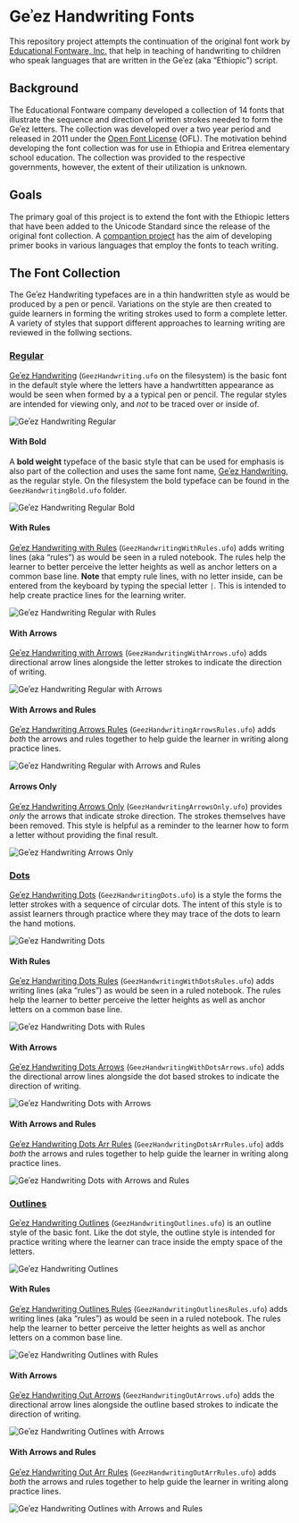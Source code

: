# Geʾez Handwriting Fonts

This repository project attempts the continuation of the original font work by [Educational Fontware, Inc.](https://www.educationalfontware.com/) that help in teaching of handwriting to children who speak languages that are written in the Geʾez (aka “Ethiopic”) script. 

## Background
The Educational Fontware company developed a collection of 14 fonts that illustrate the sequence and direction of written strokes needed to form the Geʾez letters. The collection was developed over a two year period and released in 2011 under the [Open Font License](OFL.txt) (OFL). The motivation behind developing the font collection was for use in Ethiopia and Eritrea elementary school education.  The collection was provided to the respective governments, however, the extent of their utilization is unknown.

## Goals
The primary goal of this project is to extend the font with the Ethiopic letters that have been added to the Unicode Standard since the release of the original font collection.  A [compantion project](https://github.com/geezorg/learn-to-write-geez-books) has the aim of developing primer books in various languages that employ the fonts to teach writing.

## The Font Collection
The Geʾez Handwriting typefaces are in a thin handwritten style as would be produced by a pen or pencil. Variations on the style are then created to guide learners in forming the writing strokes used to form a complete letter. A variety of styles that support different approaches to learning writing are reviewed in the follwing sections.

### <ins>Regular</ins> 
<ins>Geʾez Handwriting</ins> (`GeezHandwriting.ufo` on the filesystem) is the basic font in the default style where the letters have a handwrtitten appearance as would be seen when formed by a a typical pen or pencil. The regular styles are intended for viewing only, and *not* to be traced over or inside of.

<img src="images/GeezHandwritingRegular.png" alt="Geʾez Handwriting Regular"/>

#### With Bold
A **bold weight** typeface of the basic style that can be used for emphasis is also part of the collection and uses the same font name, <ins>Geʾez Handwriting</ins>, as the regular style.  On the filesystem the bold typeface can be found in the `GeezHandwritingBold.ufo` folder.

<img src="images/GeezHandwritingRegularBold.png" alt="Geʾez Handwriting Regular Bold"/>

#### With Rules
<ins>Geʾez Handwriting with Rules</ins> (`GeezHandwritingWithRules.ufo`) adds writing lines (aka “rules”) as would be seen in a ruled notebook.  The rules help the learner to better perceive the letter heights as well as anchor letters on a common base line.  **Note** that empty rule lines, with no letter inside, can be entered from the keyboard by typing the special letter `|`.  This is intended to help create practice lines for the learning writer.

<img src="images/GeezHandwritingRegularRules.png" alt="Geʾez Handwriting Regular with Rules"/>

#### With Arrows
<ins>Geʾez Handwriting with Arrows</ins> (`GeezHandwritingWithArrows.ufo`) adds directional arrow lines alongside the letter strokes to indicate the direction of writing.

<img src="images/GeezHandwritingRegularArrows.png" alt="Geʾez Handwriting Regular with Arrows"/>

#### With Arrows and Rules
<ins>Geʾez Handwriting Arrows Rules</ins> (`GeezHandwritingArrowsRules.ufo`) adds *both* the arrows and rules together to help guide the learner in writing along practice lines.

<img src="images/GeezHandwritingRegularArrowsRules.png" alt="Geʾez Handwriting Regular with Arrows and Rules"/>

#### Arrows Only
<ins>Geʾez Handwriting Arrows Only</ins> (`GeezHandwritingArrowsOnly.ufo`) provides *only* the arrows that indicate stroke direction.  The strokes themselves have been removed. This style is helpful as a reminder to the learner how to form a letter without providing the final result.

<img src="images/GeezHandwritingArrowsOnly.png" alt="Geʾez Handwriting Arrows Only"/>


### <ins>Dots</ins>
<ins>Geʾez Handwriting Dots</ins> (`GeezHandwritingDots.ufo`) is a style the forms the letter strokes with a sequence of circular dots. The intent of this style is to assist learners through practice where they may trace of the dots to learn the hand motions.

<img src="images/GeezHandwritingDots.png" alt="Geʾez Handwriting Dots"/>

#### With Rules
<ins>Geʾez Handwriting Dots Rules</ins> (`GeezHandwritingWithDotsRules.ufo`) adds writing lines (aka “rules”) as would be seen in a ruled notebook.  The rules help the learner to better perceive the letter heights as well as anchor letters on a common base line.

<img src="images/GeezHandwritingDotsRules.png" alt="Geʾez Handwriting Dots with Rules"/>

#### With Arrows
<ins>Geʾez Handwriting Dots Arrows</ins> (`GeezHandwritingWithDotsArrows.ufo`) adds the directional arrow lines alongside the dot based strokes to indicate the direction of writing.

<img src="images/GeezHandwritingDotsArrows.png" alt="Geʾez Handwriting Dots with Arrows"/>

#### With Arrows and Rules
<ins>Geʾez Handwriting Dots Arr Rules</ins> (`GeezHandwritingDotsArrRules.ufo`) adds *both* the arrows and rules together to help guide the learner in writing along practice lines.

<img src="images/GeezHandwritingDotsArrowsRules.png" alt="Geʾez Handwriting Dots with Arrows and Rules"/>


### <ins>Outlines</ins>

<ins>Geʾez Handwriting Outlines</ins> (`GeezHandwritingOutlines.ufo`) is an outline style of the basic font.  Like the dot style, the outline style is intended for practice writing where the learner can trace inside the empty space of the letters.

<img src="images/GeezHandwritingOutlines.png" alt="Geʾez Handwriting Outlines"/>

#### With Rules
<ins>Geʾez Handwriting Outlines Rules</ins> (`GeezHandwritingOutlinesRules.ufo`) adds writing lines (aka “rules”) as would be seen in a ruled notebook.  The rules help the learner to better perceive the letter heights as well as anchor letters on a common base line.

<img src="images/GeezHandwritingOutlinesRules.png" alt="Geʾez Handwriting Outlines with Rules"/>

#### With Arrows
<ins>Geʾez Handwriting Out Arrows</ins> (`GeezHandwritingOutArrows.ufo`) adds the directional arrow lines alongside the outline based strokes to indicate the direction of writing.

<img src="images/GeezHandwritingOutlinesArrows.png" alt="Geʾez Handwriting Outlines with Arrows"/>

#### With Arrows and Rules
<ins>Geʾez Handwriting Out Arr Rules</ins> (`GeezHandwritingOutArrRules.ufo`) adds *both* the arrows and rules together to help guide the learner in writing along practice lines.

<img src="images/GeezHandwritingOutlinesArrowsRules.png" alt="Geʾez Handwriting Outlines with Arrows and Rules"/>

